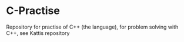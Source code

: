 # C-Practise
Repository for practise of C++ (the language), for problem solving with C++, see Kattis repository
